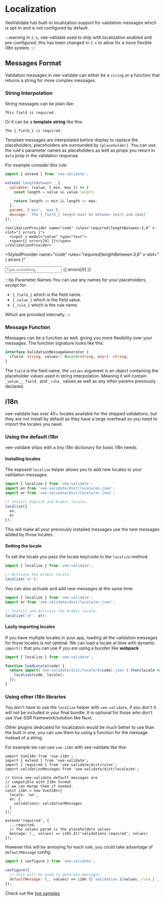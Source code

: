 # Localization

VeeValidate has built-in localization support for validation messages which is opt-in and is not configured by default.

:::warning
In `2.x`, vee-validate used to ship with localization enabled and pre-configured, this has been changed in `3.x` to allow for a more flexible i18n system.
:::

## Messages Format

Validation messages in vee-validate can either be a `string` or a function that returns a string for more complex messages.

### String Interpolation

String messages can be plain like:

```
This field is required.
```

Or it can be a **template string** like this:

```
The {_field_} is required.
```

Template messages are interpolated before display to replace the placeholders, placeholders are surrounded by `{placeholder}`. You can use the rule's parameter names as placeholders as well as props you return in `data` prop in the validation response.

For example consider this rule:

```js
import { extend } from 'vee-validate';

extend('lengthBetween', {
  validate: (value, { min, max }) => {
    const length = value && value.length;

    return length >= min && length <= max;
  },
  params: ['min', 'max'],
  message: 'The {_field_} length must be between {min} and {max}'
});
```

```vue
<ValidationProvider name="code" rules="required|lengthBetween:3,6" v-slot="{ errors }">
  <input v-model="value" type="text">
  <span>{{ errors[0] }}</span>
</ValidationProvider>
```

<StyledProvider
  name="code"
  rules="required|lengthBetween:3,6"
  v-slot="{ errors }"
>
  <input v-model="values.template" type="text" placeholder="Type something...">
  <span>{{ errors[0] }}</span>
</StyledProvider>

:::tip Parameter Names
You can use any names for your placeholders, except for:

- `{_field_}` which is the field name.
- `{_value_}` which is the field value.
- `{_rule_}` which is the rule name.

Which are provided internally.
:::

### Message Function

Messages can be a function as well, giving you more flexibility over your messages. The function signature looks like this:

```ts
interface ValidationMessageGenerator {
  (field: string, values?: Record<string, any>): string;
}
```

The `field` is the field name, the `values` argument is an object containing the placeholder values used in string interpolation. Meaning it will contain `_value_`, `_field_` and `_rule_` values as well as any other params previously declared.

## i18n

vee-validate has over 40+ locales available for the shipped validations, but they are not install by default as they have a large overhead so you need to import the locales you need.

### Using the default i18n

vee-validate ships with a tiny i18n dictionary for basic i18n needs.

#### Installing locales

The exposed `localize` helper allows you to add new locales to your validation messages:

```js
import { localize } from 'vee-validate';
import en from 'vee-validate/dist/locale/en.json';
import ar from 'vee-validate/dist/locale/ar.json';

// Install English and Arabic locales.
localize({
  en,
  ar
});
```

This will make all your previously installed messages use the new messages added by those locales.

#### Setting the locale

To set the locale you pass the locale key/code to the `localize` method:

```js
import { localize } from 'vee-validate';

// Activate the Arabic locale.
localize('ar');
```

You can also activate and add new messages at the same time:

```js
import { localize } from 'vee-validate';
import ar from 'vee-validate/dist/locale/ar.json';

// Install and Activate the Arabic locale.
localize('ar', ar);
```

#### Lazily importing locales

If you have multiple locales in your app, loading all the validation messages for those locales is not optimal. We can load a locale at time with dynamic `import()` that you can use if you are using a bundler like **webpack**.

```js
import { localize } from 'vee-validate';

function loadLocale(code) {
  return import(`vee-validate/dist/locale/${code}.json`).then(locale => {
    localize(code, locale);
  });
}
```

### Using other i18n libraries

You don't have to use the `localize` helper with `vee-validate`, if you don't it will not be included in your final bundle. It is optional for those who don't use Vue-SSR framework/solution like Nuxt.

Other plugins dedicated for localization would be much better to use than the built in one, you can use them by using a function for the message instead of a string.

For example we can use `vue-i18n` with vee-validate like this:

```js{19}
import VueI18n from 'vue-i18n';
import { extend } from 'vee-validate';
import { required } from 'vee-validate/dist/rules';
import validationMessages from 'vee-validate/dist/locale/en';

// Since vee-validate default messages are
// compatible with I18n format
// we can merge them if needed.
const i18n = new VueI18n({
  locale: 'en',
  en: {
    validations: validationMessages
  }
});

extend('required', {
  ...required,
  // the values param is the placeholders values
  message: (_, values) => i18n.$t('validations.required', values)
});
```

However this will be annoying for each rule, you could take advantage of `defaultMessage` config:

```js
import { configure } from 'vee-validate';

configure({
  // this will be used to generate messages.
  defaultMessage: (_, values) => i18n.t(`validation.${values._rule_}`, values)
});
```

Check out the [live samples](../examples/i18n.md).

<script>
export default {
  data: () => ({ values: {} }),
  mounted () {
    this.extendRule('lengthBetween', {
      validate: (value, { min, max }) => {
        const length = value && value.length;

        return length >= min && length <= max;
      },
      params: [
        { name: 'min' },
        { name: 'max' }
      ],
      message: 'The {_field_} length must be between {min} and {max}. You wrote "{_value_}".',
    });
  }
};
</script>
